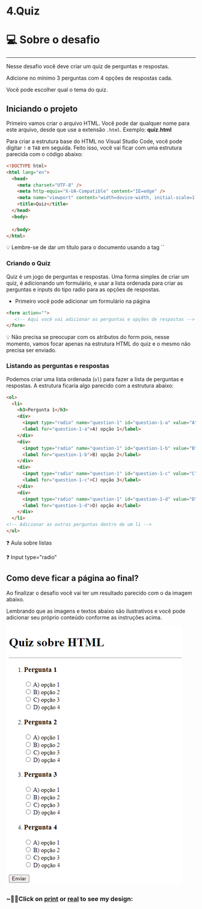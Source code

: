 # 4.Quiz

# 💻 Sobre o desafio

---

Nesse desafio você deve criar um quiz de perguntas e respostas. 

Adicione no mínimo 3 perguntas com 4 opções de respostas cada. 

Você pode escolher qual o tema do quiz.

## Iniciando o projeto

Primeiro vamos criar o arquivo HTML. Você pode dar qualquer nome para este arquivo, desde que use a extensão `.html`. Exemplo: **quiz.html** 

Para criar a estrutura base do HTML no Visual Studio Code, você pode digitar `!` e `TAB` em seguida. Feito isso, você vai ficar com uma estrutura parecida com o código abaixo:

```html
<!DOCTYPE html>
<html lang="en">
  <head>
    <meta charset="UTF-8" />
    <meta http-equiv="X-UA-Compatible" content="IE=edge" />
    <meta name="viewport" content="width=device-width, initial-scale=1.0" />
    <title>Quiz</title>
  </head>
  <body>

  </body>
</html>
```

<aside>
💡 Lembre-se de dar um título para o documento usando a tag `<title>` 
`<title>Quiz</title>`

</aside>

### Criando o Quiz

Quiz é um jogo de perguntas e respostas. Uma forma simples de criar um quiz, é adicionando um formulário, e usar a lista ordenada para criar as perguntas e inputs do tipo radio para as opções de respostas.

- Primeiro você pode adicionar um formulário na página

```html
<form action="">
   <!-- Aqui você vai adicionar as perguntas e opções de respostas -->
</form>
```

<aside>
💡 Não precisa se preocupar com os atributos do form pois, nesse momento, vamos focar apenas na estrutura HTML do quiz e o mesmo não precisa ser enviado.

</aside>

### Listando as perguntas e respostas

Podemos criar uma lista ordenada (`ol`) para fazer a lista de perguntas e respostas. A estrutura ficaria algo parecido com a estrutura abaixo:

```html
<ol>
  <li>
    <h3>Pergunta 1</h3>
    <div>
      <input type="radio" name="question-1" id="question-1-a" value="A" />
      <label for="question-1-a">A) opção 1</label>
    </div>
    <div>
      <input type="radio" name="question-1" id="question-1-b" value="B" />
      <label for="question-1-b">B) opção 2</label>
    </div>
    <div>
      <input type="radio" name="question-1" id="question-1-c" value="C" />
      <label for="question-1-c">C) opção 3</label>
    </div>
    <div>
      <input type="radio" name="question-1" id="question-1-d" value="D" />
      <label for="question-1-d">D) opção 4</label>
    </div>
  </li>
<!-- Adicionar as outras perguntas dentro de um li -->
</ol>
```

<aside>
❓ Aula sobre listas

[](https://app.rocketseat.com.br/node/o-guia-estelar-de-html/group/trabalhando-com-elementos/lesson/listas)

</aside>

<aside>
❓ Input type="radio"

[](https://app.rocketseat.com.br/node/formularios-de-outro-planeta/group/tags-de-entrada-de-dados/lesson/radio)

</aside>

## Como deve ficar a página ao final?

Ao finalizar o desafio você vai ter um resultado parecido com o da imagem abaixo. 

Lembrando que as imagens e textos abaixo são ilustrativos e você pode adicionar seu próprio conteúdo conforme as instruções acima.

![Modelo do Quiz](../../assets/quiz.png)

### ~🌈🦄Click on [print](./assets/narutoQuiz.PNG) or <a href="https://mellcosta.github.io/desafiosRocketseat/HTML/2.Formul%C3%A1rio%20de%20Contacto/formCont.html" target="_blank" >real</a> to see my design: